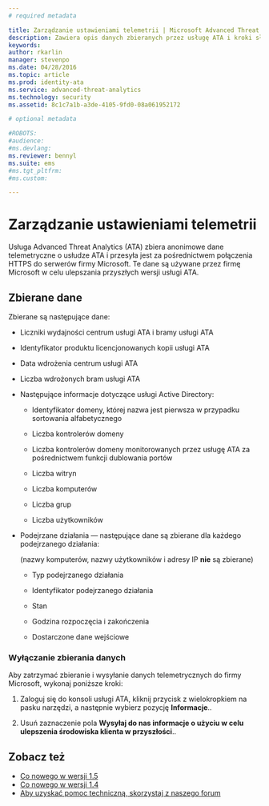 ```yaml
---
# required metadata

title: Zarządzanie ustawieniami telemetrii | Microsoft Advanced Threat Analytics
description: Zawiera opis danych zbieranych przez usługę ATA i kroki służące do wyłączania zbierania danych.
keywords:
author: rkarlin
manager: stevenpo
ms.date: 04/28/2016
ms.topic: article
ms.prod: identity-ata
ms.service: advanced-threat-analytics
ms.technology: security
ms.assetid: 8c1c7a1b-a3de-4105-9fd0-08a061952172

# optional metadata

#ROBOTS:
#audience:
#ms.devlang:
ms.reviewer: bennyl
ms.suite: ems
#ms.tgt_pltfrm:
#ms.custom:

---
```


# Zarządzanie ustawieniami telemetrii
Usługa Advanced Threat Analytics (ATA) zbiera anonimowe dane telemetryczne o usłudze ATA i przesyła jest za pośrednictwem połączenia HTTPS do serwerów firmy Microsoft.  Te dane są używane przez firmę Microsoft w celu ulepszania przyszłych wersji usługi ATA.

## Zbierane dane
Zbierane są następujące dane:

-   Liczniki wydajności centrum usługi ATA i bramy usługi ATA

-   Identyfikator produktu licencjonowanych kopii usługi ATA

-   Data wdrożenia centrum usługi ATA

-   Liczba wdrożonych bram usługi ATA

-   Następujące informacje dotyczące usługi Active Directory:

    -   Identyfikator domeny, której nazwa jest pierwsza w przypadku sortowania alfabetycznego

    -   Liczba kontrolerów domeny

    -   Liczba kontrolerów domeny monitorowanych przez usługę ATA za pośrednictwem funkcji dublowania portów

    -   Liczba witryn

    -   Liczba komputerów

    -   Liczba grup

    -   Liczba użytkowników

-   Podejrzane działania — następujące dane są zbierane dla każdego podejrzanego działania:

    (nazwy komputerów, nazwy użytkowników i adresy IP **nie** są zbierane)

    -   Typ podejrzanego działania

    -   Identyfikator podejrzanego działania

    -   Stan

    -   Godzina rozpoczęcia i zakończenia

    -   Dostarczone dane wejściowe

### Wyłączanie zbierania danych
Aby zatrzymać zbieranie i wysyłanie danych telemetrycznych do firmy Microsoft, wykonaj poniższe kroki:

1.  Zaloguj się do konsoli usługi ATA, kliknij przycisk z wielokropkiem na pasku narzędzi, a następnie wybierz pozycję **Informacje**..

2.  Usuń zaznaczenie pola **Wysyłaj do nas informacje o użyciu w celu ulepszenia środowiska klienta w przyszłości**..

## Zobacz też
- [Co nowego w wersji 1.5](whats-new-version-1.5.md)
- [Co nowego w wersji 1.4](whats-new-version-1.4.md)
- [Aby uzyskać pomoc techniczną, skorzystaj z naszego forum](https://social.technet.microsoft.com/Forums/security/en-US/home?forum=mata)


<!--HONumber=Apr16_HO4-->


